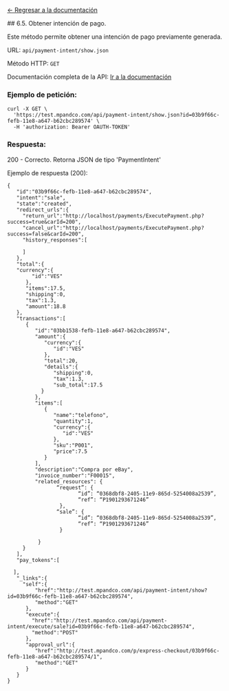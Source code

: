[<- Regresar a la documentación]({{site.baseurl}}/)

<div id="step55"></div>
## 6.5. Obtener intención de pago.

Este método permite obtener una intención de pago previamente generada.

URL: `api/payment-intent/show.json`

Método HTTP: `GET`

Documentación completa de la API:
[Ir a la documentación](https://test.mpandco.com/docs#get--api-payment-intent-show.json)

### Ejemplo de petición:

    curl -X GET \
      'https://test.mpandco.com/api/payment-intent/show.json?id=03b9f66c-fefb-11e8-a647-b62cbc289574' \
      -H 'authorization: Bearer OAUTH-TOKEN'

### Respuesta:

200 - Correcto. Retorna JSON de tipo 'PaymentIntent'

Ejemplo de respuesta (200):

    {
       "id":"03b9f66c-fefb-11e8-a647-b62cbc289574",
       "intent":"sale",
       "state":"created",
       "redirect_urls":{
         "return_url":"http://localhost/payments/ExecutePayment.php?success=true&carId=200",
         "cancel_url":"http://localhost/payments/ExecutePayment.php?success=false&carId=200",
         "history_responses":[

         ]
       },
       "total":{
       "currency":{
            "id":"VES"
          },
          "items":17.5,
          "shipping":0,
          "tax":1.3,
          "amount":18.8
       },
       "transactions":[
          {
             "id":"03bb1538-fefb-11e8-a647-b62cbc289574",
             "amount":{
                "currency":{
                   "id":"VES"
                },
                "total":20,
                "details":{
                   "shipping":0,
                   "tax":1.3,
                   "sub_total":17.5
               }
             },
             "items":[
                {
                   "name":"telefono",
                   "quantity":1,
                   "currency":{
                      "id":"VES"
                   },
                   "sku":"P001",
                   "price":7.5
                }
             ],
             "description":"Compra por eBay",
             "invoice_number":"F00015",
             "related_resources": {
                    “request”: {
                           “id”: “0368dbf8-2405-11e9-865d-5254008a2539”,
                           “ref”: “P1901293671246”
                     },
                    “sale”: {
                           “id”: “0368dbf8-2405-11e9-865d-5254008a2539”,
                           “ref”: “P1901293671246”
                     }

              }
         }
       ],
       "pay_tokens":[

      ],
       "_links":{
         "self":{
             "href":"http://test.mpandco.com/api/payment-intent/show?id=03b9f66c-fefb-11e8-a647-b62cbc289574",
             "method":"GET"
          },
          "execute":{
            "href":"http://test.mpandco.com/api/payment-intent/execute/sale?id=03b9f66c-fefb-11e8-a647-b62cbc289574",
            "method":"POST"
          },
          "approval_url":{
             "href":"http://test.mpandco.com/p/express-checkout/03b9f66c-fefb-11e8-a647-b62cbc289574/1",
             "method":"GET"
          }
       }
    }
